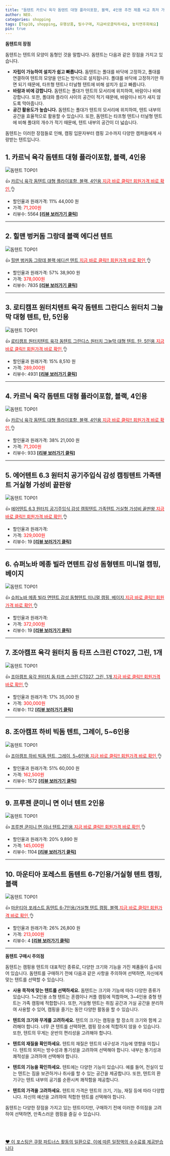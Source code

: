```yaml
---
title: "돔텐트 카르닉 육각 돔텐트 대형 플라이포함, 블랙, 4인용 추천 제품 비교 최저 가격 비교 장점 구매가이드"
author: NEO.
categories: shopping
tags: [Top10, shopping, 유행상품, 필수구매, 지금바로클릭하세요, 놓치면후회해요]
pin: true
---
```

**돔텐트의 장점**

돔텐트는 텐트의 모양이 돔형인 것을 말합니다. 돔텐트는 다음과 같은 장점을 가지고 있습니다.

* **자립이 가능하여 설치가 쉽고 빠릅니다.** 돔텐트는 폴대를 바닥에 고정하고, 폴대를 연결하여 텐트의 모양을 만드는 방식으로 설치됩니다. 폴대를 바닥에 고정하기만 하면 되기 때문에, 타프형 텐트나 터널형 텐트에 비해 설치가 쉽고 빠릅니다.
* **바람과 비에 강합니다.** 돔텐트는 폴대가 텐트의 모서리에 위치하여, 바람이나 비에 강합니다. 또한, 폴대와 플라이 사이의 공간이 적기 때문에, 바람이나 비가 새지 않도록 막아줍니다.
* **공간 활용도가 높습니다.** 돔텐트는 폴대가 텐트의 모서리에 위치하여, 텐트 내부의 공간을 효율적으로 활용할 수 있습니다. 또한, 돔텐트는 타프형 텐트나 터널형 텐트에 비해 폴대의 개수가 적기 때문에, 텐트 내부의 공간이 더 넓습니다.

돔텐트는 이러한 장점들로 인해, 캠핑 입문자부터 캠핑 고수까지 다양한 캠퍼들에게 사랑받는 텐트입니다.

   

## 1. 카르닉 육각 돔텐트 대형 플라이포함, 블랙, 4인용

![돔텐트 TOP01](https://thumbnail9.coupangcdn.com/thumbnails/remote/490x490ex/image/retail/images/2877849238466002-ba66d438-2981-45e4-ae31-1152fcd2d20a.jpg)


👍 [카르닉 육각 돔텐트 대형 플라이포함, 블랙, 4인용 <font color=red> 지금 바로 클릭!! 회원가격 바로 확인 </font> ](https://link.coupang.com/re/AFFSDP?lptag=AF3617701&subid=GithubCoopas&pageKey=6480810718&traceid=V0-153&itemId=12752676789&vendorItemId=71086255971) 👌 


- 할인율과 원래가격: 11%  44,000   원
- 가격: <span style='color:red'>71,200원</span>
- 리뷰수: 5564  [**[리뷰 보러가기 클릭]**](https://link.coupang.com/re/AFFSDP?lptag=AF3617701&subid=GithubCoopas&pageKey=6480810718&traceid=V0-153&itemId=12752676789&vendorItemId=71086255971)

---


   

## 2. 힐맨 벙커돔 그랑데 블랙 에디션 텐트

![돔텐트 TOP01](https://thumbnail9.coupangcdn.com/thumbnails/remote/490x490ex/image/retail/images/2877388473091268-9437f440-b774-4bba-ba5d-676586815b6c.jpg)


👍 [힐맨 벙커돔 그랑데 블랙 에디션 텐트 <font color=red> 지금 바로 클릭!! 회원가격 바로 확인 </font> ](https://link.coupang.com/re/AFFSDP?lptag=AF3617701&subid=GithubCoopas&pageKey=6763351138&traceid=V0-153&itemId=15856904066&vendorItemId=83067237038) 👌 


- 할인율과 원래가격: 57%  38,900   원
- 가격: <span style='color:red'>378,000원</span>
- 리뷰수: 7835  [**[리뷰 보러가기 클릭]**](https://link.coupang.com/re/AFFSDP?lptag=AF3617701&subid=GithubCoopas&pageKey=6763351138&traceid=V0-153&itemId=15856904066&vendorItemId=83067237038)

---


   

## 3. 로티캠프 원터치텐트 육각 돔텐트 그란디스 원터치 그늘막 대형 텐트, 탄, 5인용

![돔텐트 TOP01](https://thumbnail8.coupangcdn.com/thumbnails/remote/490x490ex/image/vendor_inventory/b862/2d0f915cbcec02ad73503cd94e76a89e6ad7eb55214c000d387ddfddcabb.jpg)


👍 [로티캠프 원터치텐트 육각 돔텐트 그란디스 원터치 그늘막 대형 텐트, 탄, 5인용 <font color=red> 지금 바로 클릭!! 회원가격 바로 확인 </font> ](https://link.coupang.com/re/AFFSDP?lptag=AF3617701&subid=GithubCoopas&pageKey=6274978611&traceid=V0-153&itemId=12853312700&vendorItemId=80118735682) 👌 


- 할인율과 원래가격: 15%  8,510   원
- 가격: <span style='color:red'>289,000원</span>
- 리뷰수: 4931  [**[리뷰 보러가기 클릭]**](https://link.coupang.com/re/AFFSDP?lptag=AF3617701&subid=GithubCoopas&pageKey=6274978611&traceid=V0-153&itemId=12853312700&vendorItemId=80118735682)

---


   

## 4. 카르닉 육각 돔텐트 대형 플라이포함, 블랙, 4인용

![돔텐트 TOP01](https://thumbnail9.coupangcdn.com/thumbnails/remote/490x490ex/image/retail/images/2877849238466002-ba66d438-2981-45e4-ae31-1152fcd2d20a.jpg)


👍 [카르닉 육각 돔텐트 대형 플라이포함, 블랙, 4인용 <font color=red> 지금 바로 클릭!! 회원가격 바로 확인 </font> ](https://link.coupang.com/re/AFFSDP?lptag=AF3617701&subid=GithubCoopas&pageKey=6480810718&traceid=V0-153&itemId=12752676789&vendorItemId=71086255971) 👌 


- 할인율과 원래가격: 38%  21,000   원
- 가격: <span style='color:red'>71,200원</span>
- 리뷰수: 933  [**[리뷰 보러가기 클릭]**](https://link.coupang.com/re/AFFSDP?lptag=AF3617701&subid=GithubCoopas&pageKey=6480810718&traceid=V0-153&itemId=12752676789&vendorItemId=71086255971)

---


   

## 5. 에어텐트 6.3 원터치 공기주입식 감성 캠핑텐트 가족텐트 거실형 가성비 끝판왕

![돔텐트 TOP01](https://thumbnail8.coupangcdn.com/thumbnails/remote/490x490ex/image/vendor_inventory/726c/9fbb1d42a17f507e08b074bc0b0a90ae2e26f8e2f238c1804a5f7f9d89fa.jpg)


👍 [에어텐트 6.3 원터치 공기주입식 감성 캠핑텐트 가족텐트 거실형 가성비 끝판왕 <font color=red> 지금 바로 클릭!! 회원가격 바로 확인 </font> ](https://link.coupang.com/re/AFFSDP?lptag=AF3617701&subid=GithubCoopas&pageKey=7708768846&traceid=V0-153&itemId=20658466033&vendorItemId=87733032022) 👌 


- 할인율과 원래가격: 
- 가격: <span style='color:red'>329,000원</span>
- 리뷰수: 19  [**[리뷰 보러가기 클릭]**](https://link.coupang.com/re/AFFSDP?lptag=AF3617701&subid=GithubCoopas&pageKey=7708768846&traceid=V0-153&itemId=20658466033&vendorItemId=87733032022)

---


   

## 6. 슈퍼노바 메종 빌라 면텐트 감성 돔형텐트 미니멀 캠핑, 베이지

![돔텐트 TOP01](https://thumbnail7.coupangcdn.com/thumbnails/remote/490x490ex/image/vendor_inventory/10c5/5a22b901a3e100474e6b56f894d9a16a6612d14eacbfbbf651a6d470cc7a.jpg)


👍 [슈퍼노바 메종 빌라 면텐트 감성 돔형텐트 미니멀 캠핑, 베이지 <font color=red> 지금 바로 클릭!! 회원가격 바로 확인 </font> ](https://link.coupang.com/re/AFFSDP?lptag=AF3617701&subid=GithubCoopas&pageKey=6552458818&traceid=V0-153&itemId=14633981744&vendorItemId=81499663228) 👌 


- 할인율과 원래가격: 
- 가격: <span style='color:red'>372,000원</span>
- 리뷰수: 19  [**[리뷰 보러가기 클릭]**](https://link.coupang.com/re/AFFSDP?lptag=AF3617701&subid=GithubCoopas&pageKey=6552458818&traceid=V0-153&itemId=14633981744&vendorItemId=81499663228)

---


   

## 7. 조아캠프 육각 원터치 돔 타프 스크린 CT027, 그린, 1개

![돔텐트 TOP01](https://thumbnail6.coupangcdn.com/thumbnails/remote/490x490ex/image/retail/images/13194613722552240-18e5d3dd-2212-44b8-a483-edf7db9bb89f.png)


👍 [조아캠프 육각 원터치 돔 타프 스크린 CT027, 그린, 1개 <font color=red> 지금 바로 클릭!! 회원가격 바로 확인 </font> ](https://link.coupang.com/re/AFFSDP?lptag=AF3617701&subid=GithubCoopas&pageKey=1940285209&traceid=V0-153&itemId=3294036778&vendorItemId=71280991235) 👌 


- 할인율과 원래가격: 17%  35,000   원
- 가격: <span style='color:red'>300,000원</span>
- 리뷰수: 112  [**[리뷰 보러가기 클릭]**](https://link.coupang.com/re/AFFSDP?lptag=AF3617701&subid=GithubCoopas&pageKey=1940285209&traceid=V0-153&itemId=3294036778&vendorItemId=71280991235)

---


   

## 8. 조아캠프 하비 빅돔 텐트, 그레이, 5~6인용

![돔텐트 TOP01](https://thumbnail8.coupangcdn.com/thumbnails/remote/490x490ex/image/retail/images/3494565949106668-3ea34059-0c2e-4ae4-8c44-18d34eb77011.jpg)


👍 [조아캠프 하비 빅돔 텐트, 그레이, 5~6인용 <font color=red> 지금 바로 클릭!! 회원가격 바로 확인 </font> ](https://link.coupang.com/re/AFFSDP?lptag=AF3617701&subid=GithubCoopas&pageKey=120365801&traceid=V0-153&itemId=358252033&vendorItemId=3871941476) 👌 


- 할인율과 원래가격: 51%  60,000   원
- 가격: <span style='color:red'>162,500원</span>
- 리뷰수: 1572  [**[리뷰 보러가기 클릭]**](https://link.coupang.com/re/AFFSDP?lptag=AF3617701&subid=GithubCoopas&pageKey=120365801&traceid=V0-153&itemId=358252033&vendorItemId=3871941476)

---


   

## 9. 프루젠 쿤미니 면 이너 텐트 2인용

![돔텐트 TOP01](https://thumbnail6.coupangcdn.com/thumbnails/remote/490x490ex/image/vendor_inventory/3651/bd0cd2d44f63496533f7ee5dbf238fe5b19a84d5f9b4de0c9ffcbf2690a1.png)


👍 [프루젠 쿤미니 면 이너 텐트 2인용 <font color=red> 지금 바로 클릭!! 회원가격 바로 확인 </font> ](https://link.coupang.com/re/AFFSDP?lptag=AF3617701&subid=GithubCoopas&pageKey=7689258645&traceid=V0-153&itemId=20558461081&vendorItemId=87634407709) 👌 


- 할인율과 원래가격: 20%  9,890   원
- 가격: <span style='color:red'>145,000원</span>
- 리뷰수: 1104  [**[리뷰 보러가기 클릭]**](https://link.coupang.com/re/AFFSDP?lptag=AF3617701&subid=GithubCoopas&pageKey=7689258645&traceid=V0-153&itemId=20558461081&vendorItemId=87634407709)

---


   

## 10. 마운티아 포레스트 돔텐트 6-7인용/거실형 텐트 캠핑, 블랙

![돔텐트 TOP01](https://thumbnail9.coupangcdn.com/thumbnails/remote/490x490ex/image/vendor_inventory/5e76/c05f100377f345872c4a5a1f1ec2f1a79239e359c5460c4563c5f64e6eeb.jpg)


👍 [마운티아 포레스트 돔텐트 6-7인용/거실형 텐트 캠핑, 블랙 <font color=red> 지금 바로 클릭!! 회원가격 바로 확인 </font> ](https://link.coupang.com/re/AFFSDP?lptag=AF3617701&subid=GithubCoopas&pageKey=7549428513&traceid=V0-153&itemId=19864105431&vendorItemId=86964977654) 👌 


- 할인율과 원래가격: 26%  26,800   원
- 가격: <span style='color:red'>213,000원</span>
- 리뷰수: 4  [**[리뷰 보러가기 클릭]**](https://link.coupang.com/re/AFFSDP?lptag=AF3617701&subid=GithubCoopas&pageKey=7549428513&traceid=V0-153&itemId=19864105431&vendorItemId=86964977654)

---
**돔텐트 구매시 주의점**

돔텐트는 캠핑용 텐트의 대표적인 종류로, 다양한 크기와 기능을 가진 제품들이 출시되어 있습니다. 돔텐트를 구매하기 전에 다음과 같은 사항을 주의하여 선택하면, 자신에게 맞는 텐트를 선택할 수 있습니다.

* **사용 목적에 맞는 텐트를 선택하세요.** 돔텐트는 크기와 기능에 따라 다양한 종류가 있습니다. 1~2인용 소형 텐트는 혼캠이나 커플 캠핑에 적합하며, 3~4인용 중형 텐트는 가족 캠핑에 적합합니다. 또한, 거실형 텐트는 취침 공간과 거실 공간을 분리하여 사용할 수 있어, 캠핑을 즐기는 동안 다양한 활동을 할 수 있습니다.

* **텐트의 크기와 무게를 고려하세요.** 텐트의 크기는 캠핑을 할 장소의 크기와 함께 고려해야 합니다. 너무 큰 텐트를 선택하면, 캠핑 장소에 적합하지 않을 수 있습니다. 또한, 텐트의 무게는 운반의 편리성을 고려해야 합니다.

* **텐트의 재질을 확인하세요.** 텐트의 재질은 텐트의 내구성과 기능에 영향을 미칩니다. 텐트의 외피는 방수성과 통기성을 고려하여 선택해야 합니다. 내부는 통기성과 쾌적성을 고려하여 선택해야 합니다.

* **텐트의 기능을 확인하세요.** 텐트에는 다양한 기능이 있습니다. 예를 들어, 전실이 있는 텐트는 짐을 보관하거나 취사를 할 수 있는 공간을 제공합니다. 또한, 텐트의 환기구는 텐트 내부의 공기를 순환시켜 쾌적함을 제공합니다.

* **텐트의 가격을 고려하세요.** 텐트의 가격은 텐트의 크기, 기능, 재질 등에 따라 다양합니다. 자신의 예산을 고려하여 적합한 텐트를 선택해야 합니다.

돔텐트는 다양한 장점을 가지고 있는 텐트이지만, 구매하기 전에 이러한 주의점을 고려하여 선택하면, 만족스러운 캠핑을 즐길 수 있습니다.<br><br><br><br><br> [ ❤  이 포스팅은 쿠팡 파트너스 활동의 일환으로, 이에 따른 일정액의 수수료를 제공받습니다](https://link.coupang.com/a/bcEFyh)